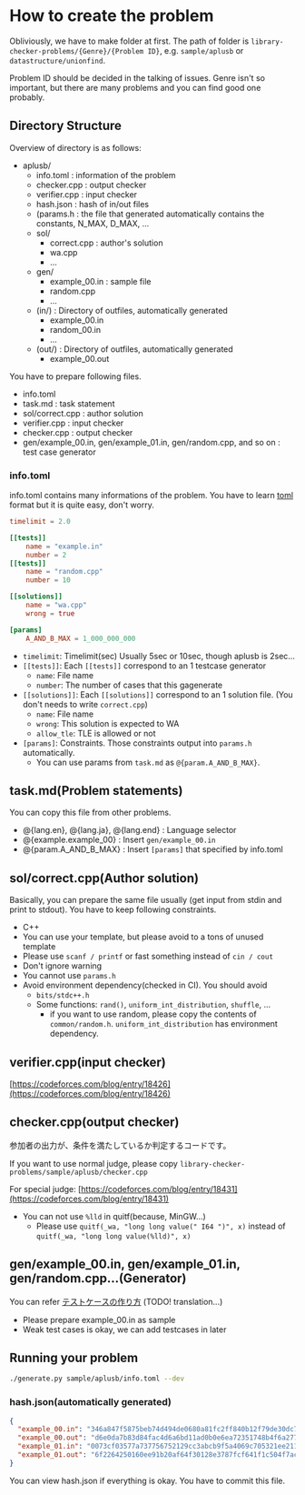 # How to create the problem

Obliviously, we have to make folder at first. The path of folder is `library-checker-problems/{Genre}/{Problem ID}`, e.g. `sample/aplusb` or `datastructure/unionfind`.

Problem ID should be decided in the talking of issues. Genre isn't so important, but there are many problems and you can find good one probably.

## Directory Structure

Overview of directory is as follows:

- aplusb/
  - info.toml : information of the problem
  - checker.cpp : output checker
  - verifier.cpp : input checker
  - hash.json : hash of in/out files
  - (params.h : the file that generated automatically contains the constants, N_MAX, D_MAX, ...
  - sol/
    - correct.cpp : author's solution
    - wa.cpp
    - ...
  - gen/
    - example_00.in : sample file
    - random.cpp
    - ...
  - (in/) : Directory of outfiles, automatically generated
    - example_00.in
    - random_00.in
    - ...
  - (out/) : Directory of outfiles, automatically generated
    - example_00.out

You have to prepare following files.

- info.toml
- task.md : task statement
- sol/correct.cpp : author solution
- verifier.cpp : input checker
- checker.cpp : output checker
- gen/example_00.in, gen/example_01.in, gen/random.cpp, and so on : test case generator

### info.toml

info.toml contains many informations of the problem. You have to learn [toml](https://github.com/toml-lang/toml) format but it is quite easy, don't worry.

```toml
timelimit = 2.0

[[tests]]
    name = "example.in"
    number = 2
[[tests]]
    name = "random.cpp"
    number = 10

[[solutions]]
    name = "wa.cpp"
    wrong = true

[params]
    A_AND_B_MAX = 1_000_000_000
```

- `timelimit`: Timelimit(sec) Usually 5sec or 10sec, though aplusb is 2sec...
- `[[tests]]`: Each `[[tests]]` correspond to an 1 testcase generator
  - `name`: File name
  - `number`: The number of cases that this gagenerate
- `[[solutions]]`: Each `[[solutions]]` correspond to an 1 solution file. (You don't needs to write `correct.cpp`)
  - `name`: File name
  - `wrong`: This solution is expected to WA
  - `allow_tle`: TLE is allowed or not
- `[params]`: Constraints. Those constraints output into `params.h` automatically.
  - You can use params from `task.md` as `@{param.A_AND_B_MAX}`.

## task.md(Problem statements)

You can copy this file from other problems.

- @{lang.en}, @{lang.ja}, @{lang.end} : Language selector
- @{example.example_00} : Insert `gen/example_00.in`
- @{param.A_AND_B_MAX} : Insert `[params]` that specified by info.toml

## sol/correct.cpp(Author solution)

Basically, you can prepare the same file usually (get input from stdin and print to stdout). You have to keep following constraints.

- C++
- You can use your template, but please avoid to a tons of unused template
- Please use `scanf / printf` or fast something instead of `cin / cout`
- Don't ignore warning
- You cannot use `params.h`
- Avoid environment dependency(checked in CI). You should avoid
  - `bits/stdc++.h`
  - Some functions: `rand()`, `uniform_int_distribution`, `shuffle`, ...
    - if you want to use random, please copy the contents of `common/random.h`. `uniform_int_distribution` has environment dependency.

## verifier.cpp(input checker)

[https://codeforces.com/blog/entry/18426](https://codeforces.com/blog/entry/18426)

## checker.cpp(output checker)

参加者の出力が、条件を満たしているか判定するコードです。

If you want to use normal judge, please copy `library-checker-problems/sample/aplusb/checker.cpp`

For special judge: [https://codeforces.com/blog/entry/18431](https://codeforces.com/blog/entry/18431)

- You can not use `%lld` in quitf(because, MinGW...)
  - Please use `quitf(_wa, "long long value(" I64 ")", x)` instead of `quitf(_wa, "long long value(%lld)", x)` 


## gen/example_00.in, gen/example_01.in, gen/random.cpp...(Generator)

You can refer [テストケースの作り方](generator.md) (TODO! translation...)

- Please prepare example_00.in as sample
- Weak test cases is okay, we can add testcases in later

## Running your problem

```sh
./generate.py sample/aplusb/info.toml --dev
```

### hash.json(automatically generated)

```json
{
  "example_00.in": "346a847f5875beb74d494de0680a81fc2ff840b12f79de30dc7ef3a798d23c28",
  "example_00.out": "d6e0da7b83d84fac4d6a6bd11ad0b0e6ea72351748b4f6a277b9762d9d0eb159",
  "example_01.in": "0073cf03577a737756752129cc3abcb9f5a4069c705321ee2115574cc31c59f9",
  "example_01.out": "6f2264250160ee91b20af64f30128e3787fcf641f1c504f7ac752597e7d2cc09"
}
```

You can view hash.json if everything is okay. You have to commit this file.
